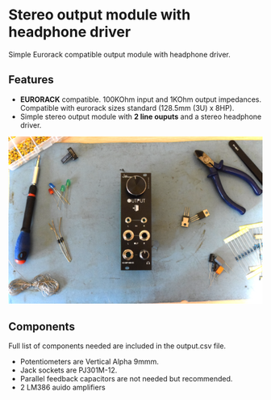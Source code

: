 # Stereo output module with headphone driver
Simple Eurorack compatible output module with headphone driver.

## Features
- **EURORACK** compatible. 100KOhm input and 1KOhm output impedances. Compatible with eurorack sizes standard (128.5mm (3U) x 8HP).
- Simple stereo output module with **2 line ouputs** and a stereo headphone driver.

![](./imgs/output.png)

## Components

Full list of components needed are included in the output.csv file. 

- Potentiometers are Vertical Alpha 9mmm. 
- Jack sockets are PJ301M-12.
- Parallel feedback capacitors are not needed but recommended.
- 2 LM386 auido amplifiers 
